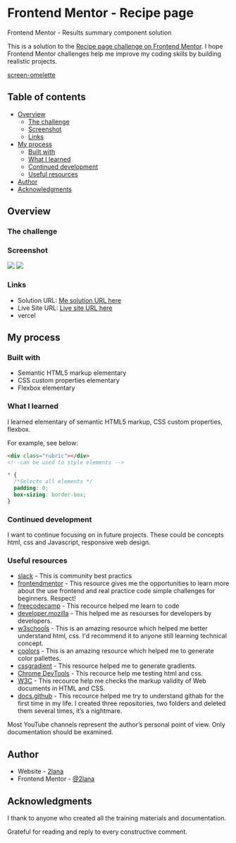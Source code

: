 # Frontend Mentor - Recipe page

 Frontend Mentor - Results summary component solution

This is a solution to the [Recipe page challenge on Frontend Mentor](https://www.frontendmentor.io/challenges/recipe-page-KiTsR8QQKm). I hope Frontend Mentor challenges help me improve my coding skills by building realistic projects.

[screen-omelette](https://github.com/2lana/recipe-page/assets/155898526/584e99f6-1ce9-43bf-a2b0-560e4be3eb2c)

## Table of contents

- [Overview](#overview)
  - [The challenge](#the-challenge)
  - [Screenshot](#screenshot)
  - [Links](#links)
- [My process](#my-process)
  - [Built with](#built-with)
  - [What I learned](#what-i-learned)
  - [Continued development](#continued-development)
  - [Useful resources](#useful-resources)
- [Author](#author)
- [Acknowledgments](#acknowledgments)

## Overview

### The challenge

### Screenshot

![](screenshot/50.png)
![](screenshot/2023-05-30_19.05.15.png)


### Links

- Solution URL: [Me solution URL here](https://www.frontendmentor.io/profile/2lana)
- Live Site URL: [Live site URL here](https://github.com/2lana)
- vercel 

## My process

### Built with

- Semantic HTML5 markup elementary
- CSS custom properties elementary
- Flexbox elementary

### What I learned

I learned elementary of semantic HTML5 markup, CSS custom properties, flexbox.

For example, see below:

```html
<div class="rubric"></div>
<!--can be used to style elements -->
```

```css
* {
  /*Selects all elements */
  padding: 0;
  box-sizing: border-box;
}
```

### Continued development

I want to continue focusing on in future projects. These could be concepts html, css and Javascript, responsive web design.

### Useful resources

- [slack](https://app.slack.com/) - This is community best practics
- [frontendmentor](https://www.frontendmentor.io/) - This resource gives me the opportunities to learn more about the use frontend and real practice code simple challenges for beginners. Respect!
- [freecodecamp](https://www.freecodecamp.org/) - This recource helped me learn to code
- [developer.mozilla](https://developer.mozilla.org) - This helped me as resourses for developers by developers.
- [w3schools](https://www.w3schools.com/) - This is an amazing resource which helped me better understand html, css. I'd recommend it to anyone still learning technical concept.
- [coolors](https://coolors.co/) - This is an amazing resource which helped me to generate color pallettes.
- [cssgradient](https://cssgradient.io/) - This resource helped me to generate gradients.
- [Chrome DevTools](https://developer.chrome.com/docs/devtools/console/) - This recource help me testing html and css.
- [W3C](https://validator.w3.org/) - This recource help me checks the markup validity of Web documents in HTML and CSS.
- [docs.github](https://docs.github.com/en/get-started) - This recource helped me try to understand githab for the first time in my life. I created three repositories, two folders and deleted them several times, it’s a nightmare.

Most YouTube channels represent the author’s personal point of view. Only documentation should be examined.

## Author

- Website - [2lana](https://github.com/2lana)
- Frontend Mentor - [@2lana](https://www.frontendmentor.io/profile/2lana)

## Acknowledgments

I thank to anyone who created all the training materials and documentation.

Grateful for reading and reply to every constructive comment.
